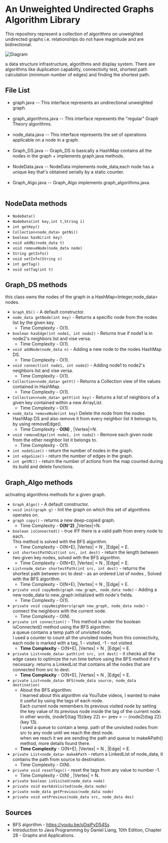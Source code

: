 # An Unweighted Undirected Graphs Algorithm Library

This repository represent a collection of algorithms on unweighted undirected graphs i.e. relationships do not have magnitude and are bidirectional.  

![Diagram](https://i.ibb.co/Dzdpq7Y/1-l-J5-Sv-UUDWHMTC9-Tse-PIt1-A.png)

a data structure infrastructure, algorithms and display system.
There are algorithms like duplication capability, connectivity test, shortest path calculation (minimum number of edges) and finding the shortest path.

## File List
  * graph.java  -- This interface represents an undirectional unweighted graph.<br><br>
  * graph_algorithms.java -- This interface represents the "regular" Graph Theory algorithms.<br><br>
  * node_data.java -- This interface represents the set of operations applicable on a node in a graph.<br><br>
  * Graph_DS.java -- Graph_DS is basically a HashMap contains all the nodes in the graph + implements graph.java methods.<br><br>
  * NodeData.java -- NodeData implements node_data,each node has a unique key that's obtained serially by a static counter.<br><br>
  * Graph_Algo.java -- Graph_Algo implements graph_algorithms.java.<br><br>

## NodeData methods
* `NodeData()`
* `NodeData(int key,int t,String i)`
* `int getKey()`
* `Collection<node_data> getNi()`
* `boolean hasNi(int key)`
* `void addNi(node_data t)`
* `void removeNode(node_data node)`
* `String getInfo()`
* `void setInfo(String s)`
* `int getTag()`
* `void setTag(int t)`

## Graph_DS methods
this class owns the nodes of the graph in a HashMap<Integer,node_data> nodes.
* `Graph_DS()` - A default constructor.
* `node_data getNode(int key)` - Returns a specific node from the nodes list by the given key.
  * Time Complexity - O(1).
* `boolean hasEdge(int node1, int node2)` - Returns true if node1 is in node2's neighbors list and vise versa. 
  * Time Complexity - O(1). 
* `void addNode(node_data n)` - Adding a new node to the nodes HashMap DS.
  * Time Complexity - O(1). 
* `void connect(int node1, int node2)` - Adding node1 to node2's neighbors list and vise versa.
  * Time Complexity - O(1).
* `Collection<node_data> getV()` - Returns a Collection view of the values contained in HashMap.
  * Time Complexity - O(1).
* `Collection<node_data> getV(int key)` - Returns a list of neighbors of a given key contained within a new ArrayList.
  * Time Complexity - O(1).
* `node_data removeNode(int key)`
  Delete the node from the nodes HashMap DS and also remove it from every neighbor list it belongs to,
  by using removeEdge().
  * Time Complexity - <strong>O(N)</strong> , |Vertex|=N.
* `void removeEdge(int node1, int node2)` - Remove each given node from the other neighbor list it belongs to.
  * Time Complexity - O(1).
* `int nodeSize()` - return the number of nodes in the graph.
* `int edgeSize()` - return the number of edges in the graph.
* `int getMC()` - return the number of actions from the map counted during its build and delete functions.
## Graph_Algo methods
  activating algorithms methods for a given graph.
* `Graph_Algo()` - A default constructor.
* `void init(graph g)` - Init the graph on which this set of algorithms operates on.
* `graph copy()` - returns a new deep-copied graph.
  * Time Complexity - <strong>O(N^2)</strong>  ,|Vertex|=N.
* `boolean isConnected()` - true IFF there is a valid path from every node to each. <br>
  This method is solved with the BFS algorithm.
  * Time Complexity - O(N+E), |Vertex| = N , |Edge| = E.
* `int shortestPathDist(int src, int dest)` -  return the length between two given key nodes, solved with the BFS algorithm.
  * Time Complexity - O(N+E), |Vertex| = N , |Edge| = E.
* `List<node_data> shortestPath(int src, int dest)` - returns the shortest path between src to dest - as an ordered List of nodes , Solved with the BFS algorithm.
  * Time Complexity - O(N+E), |Vertex| = N , |Edge| = E.
* `private void copyNode(graph new_graph, node_data node)` - Adding a new node_data to new_graph initialized with node's fields.
  * Time Complexity - O(1).
* `private void copyNeighbors(graph new_graph, node_data node)` - connect the neighbors with the current node.
  * Time Complexity - O(N).
* `private int connection()` - This method is under the boolean isConnected() method using the BFS algorithm:<br>
  a queue contains a temp path of unvisited node, <br>
  I used a counter to count all the unvisited nodes from this connectivity, <br>
  each node is marked with a tag, 1 - visited, -1 - not visited.<br>
   * <strong>Time Complexity</strong> - O(N+E), |Vertex| = N , |Edge| = E.
* `private List<node_data> path(int src, int dest)` - it checks all the edge cases to optimize the run time
  before using the BFS method if it's necessary. returns a LinkedList that contains all the nodes that are connected from src to dest.
  * <strong>Time Complexity</strong> - O(N+E), |Vertex| = N , |Edge| = E.
* `private List<node_data> BFS(node_data source, node_data destination)` 
  * About the BFS algorithm: <br>
    I learned about this algorithm via YouTube videos,
    I wanted to make it useful by using the tags of each node. <br>
    Each current node remembers its previous visited node by setting the key value
    of its previous node inside the tag of the current node.<br>
    in other words, (node1)(tag 15)(key 22) <-- prev < -- (node2)(tag 22)(key 13).<br>
    I used a queue to contain a temp. path of the unvisited nodes from src to any node
    until we reach the dest node.<br>
    when we reach it we are sending the path and queue to makeAPath() method, more details found there.<br>
  * <strong>Time Complexity</strong> - O(N+E), |Vertex| = N , |Edge| = E.
* `private List<node_data> makeAPath` - return a LinkedList of node_data, it contains the path from source to destination.
  * Time Complexity - O(N).
* `private void resetTags()` - reset the tags from any value to number -1.
  * Time Complexity - O(N) , |Vertex| = N.
* `private boolean isVisited(node_data node)`
* `private void markAsVisited(node_data node)`
* `private node_data getPrevious(node_data node)`
* `private void setPrevious(node_data src, node_data des)`
## Sources 
* BFS algorithm - https://youtu.be/oDqjPvD54Ss <br>
* Introduction to Java Programming by Daniel Liang, 10th Edition, Chapter 28 - Graphs and Applications.
